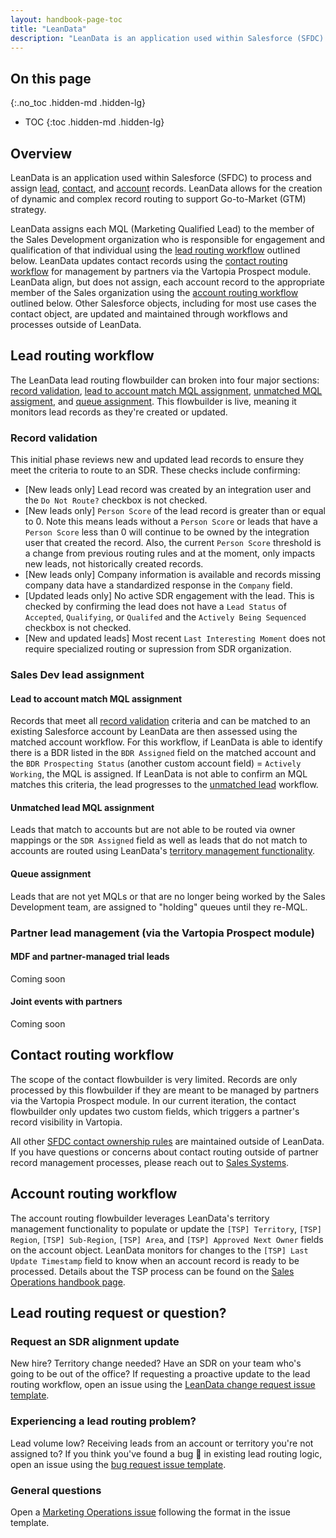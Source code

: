 ```yaml
---
layout: handbook-page-toc
title: "LeanData"
description: "LeanData is an application used within Salesforce (SFDC) to process and assign lead, contact, and account records."
---
```


## On this page
{:.no_toc .hidden-md .hidden-lg}

- TOC
{:toc .hidden-md .hidden-lg}

## Overview     
LeanData is an application used within Salesforce (SFDC) to process and assign [lead](#lead-routing-workflow), [contact](#contact-routing-workflow), and [account](#account-routing-workflow) records. LeanData allows for the creation of dynamic and complex record routing to support Go-to-Market (GTM) strategy.  

LeanData assigns each MQL (Marketing Qualified Lead) to the member of the Sales Development organization who is responsible for engagement and qualification of that individual using the [lead routing workflow](#lead-routing-workflow) outlined below. LeanData updates contact records using the [contact routing workflow](#contact-routing-workflow) for management by partners via the Vartopia Prospect module. LeanData align, but does not assign, each account record to the appropriate member of the Sales organization using the [account routing workflow](#account-routing-workflow) outlined below. Other Salesforce objects, including for most use cases the contact object, are updated and maintained through workflows and processes outside of LeanData. 

## Lead routing workflow
The LeanData lead routing flowbuilder can broken into four major sections: [record validation](#record-validation), [lead to account match MQL assignment](/handbook/marketing/marketing-operations/leandata/#lead-to-account-match-mql-assignment), [unmatched MQL assigment](#unmatched-lead-mql-assignment), and [queue assignment](#queue-assignment). This flowbuilder is live, meaning it monitors lead records as they're created or updated. 

### Record validation
This initial phase reviews new and updated lead records to ensure they meet the criteria to route to an SDR. These checks include confirming:
- [New leads only] Lead record was created by an integration user and the `Do Not Route?` checkbox is not checked.
- [New leads only] `Person Score` of the lead record is greater than or equal to 0. Note this means leads without a `Person Score` or leads that have a `Person Score` less than 0 will continue to be owned by the integration user that created the record. Also, the current `Person Score` threshold is a change from previous routing rules and at the moment, only impacts new leads, not historically created records.
- [New leads only] Company information is available and records missing company data have a standardized response in the `Company` field.
- [Updated leads only] No active SDR engagement with the lead. This is checked by confirming the lead does not have a `Lead Status` of `Accepted`, `Qualifying`, or `Qualifed` and the `Actively Being Sequenced` checkbox is not checked.
- [New and updated leads] Most recent `Last Interesting Moment` does not require specialized routing or supression from SDR organization.

### Sales Dev lead assignment
#### Lead to account match MQL assignment
Records that meet all [record validation](#record-validation) criteria and can be matched to an existing Salesforce account by LeanData are then assessed using the matched account workflow. For this workflow, if LeanData is able to identify there is a BDR listed in the `BDR Assigned` field on the matched account and the `BDR Prospecting Status` (another custom account field) = `Actively Working`, the MQL is assigned. If LeanData is not able to confirm an MQL matches this criteria, the lead progresses to the [unmatched lead](#unmatched-lead-mql-assignment) workflow.

#### Unmatched lead MQL assignment
Leads that match to accounts but are not able to be routed via owner mappings or the `SDR Assigned` field as well as leads that do not match to accounts are routed using LeanData's [territory management functionality](https://learn.leandata.com/datasheets-how-leandata-works-its-magic/territory-management-datasheet).

#### Queue assignment
Leads that are not yet MQLs or that are no longer being worked by the Sales Development team, are assigned to "holding" queues until they re-MQL. 

### Partner lead management (via the Vartopia Prospect module)
#### MDF and partner-managed trial leads
Coming soon

#### Joint events with partners
Coming soon

## Contact routing workflow
The scope of the contact flowbuilder is very limited. Records are only processed by this flowbuilder if they are meant to be managed by partners via the Vartopia Prospect module. In our current iteration, the contact flowbuilder only updates two custom fields, which triggers a partner's record visibility in Vartopia. 

All other [SFDC contact ownership rules](https://about.gitlab.com/handbook/sales/field-operations/gtm-resources/#changing-contact-ownership-in-salesforce) are maintained outside of LeanData. If you have questions or concerns about contact routing outside of partner record management processes, please reach out to [Sales Systems](https://about.gitlab.com/handbook/sales/field-operations/sales-systems/).

## Account routing workflow
The account routing flowbuilder leverages LeanData's territory management functionality to populate or update the `[TSP] Territory`, `[TSP] Region`, `[TSP] Sub-Region`, `[TSP] Area`, and `[TSP] Approved Next Owner` fields on the account object. LeanData monitors for changes to the `[TSP] Last Update Timestamp` field to know when an account record is ready to be processed. Details about the TSP process can be found on the [Sales Operations handbook page](https://about.gitlab.com/handbook/sales/field-operations/sales-operations/#territory-success-planning-tsp). 

## Lead routing request or question?

### Request an SDR alignment update
New hire? Territory change needed? Have an SDR on your team who's going to be out of the office? If requesting a proactive update to the lead routing workflow, open an issue using the [LeanData change request issue template](https://gitlab.com/gitlab-com/marketing/marketing-operations/-/issues/new?issuable_template=leandata_change_sdralignment).

### Experiencing a lead routing problem?
Lead volume low? Receiving leads from an account or territory you're not assigned to? If you think you've found a bug :bug: in existing lead routing logic, open an issue using the [bug request issue template](https://gitlab.com/gitlab-com/marketing/marketing-operations/-/issues/new?issuable_template=bug_request). 

### General questions
Open a [Marketing Operations issue](https://gitlab.com/gitlab-com/marketing/marketing-operations/-/issues/new) following the format in the issue template.
